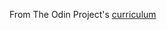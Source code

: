 From The Odin Project's [curriculum](https://www.theodinproject.com/courses/web-development-101/lessons/calculator?ref=lnav)
